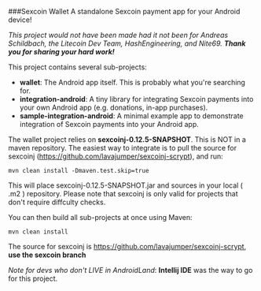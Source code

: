 ###Sexcoin Wallet
 A standalone Sexcoin payment app for your Android device!

_This project would not have been made had it not been for Andreas Schildbach, the Litecoin Dev Team, HashEngineering, and Nite69.
**Thank you for sharing your hard work!**_


This project contains several sub-projects:

 * __wallet__:
     The Android app itself. This is probably what you're searching for.
 * __integration-android__:
     A tiny library for integrating Sexcoin payments into your own Android app
     (e.g. donations, in-app purchases).
 * __sample-integration-android__:
     A minimal example app to demonstrate integration of Sexcoin payments into
     your Android app.


The wallet project relies on __sexcoinj-0.12.5-SNAPSHOT__. This is NOT in a maven repository. The easiest way to integrate is to pull the source for sexcoinj (https://github.com/lavajumper/sexcoinj-scrypt), and run:

`mvn clean install -Dmaven.test.skip=true`

This will place sexcoinj-0.12.5-SNAPSHOT.jar and sources in your local ( .m2 ) repository. Please note that sexcoinj is only valid for projects that don't require diffculty checks.

You can then build all sub-projects at once using Maven:

`mvn clean install`


The source for sexcoinj is https://github.com/lavajumper/sexcoinj-scrypt, __use the sexcoin branch__

*Note for devs who don't LIVE in AndroidLand*: __Intellij IDE__ was the way to go for this project.
